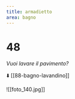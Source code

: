 ```yaml
---
title: armadietto
area: bagno
---
```

# 48
_Vuoi lavare il pavimento?_

⬇️ [[88-bagno-lavandino]]

![[foto_140.jpg]]